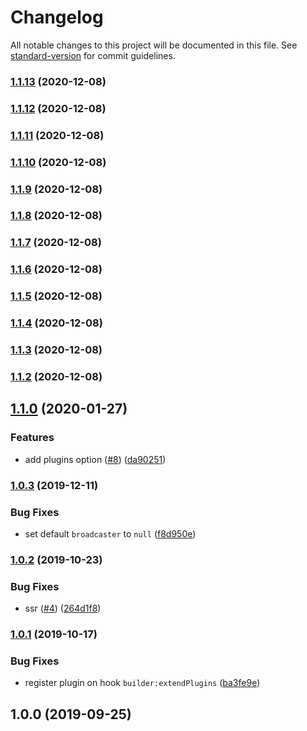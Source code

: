 # Changelog

All notable changes to this project will be documented in this file. See [standard-version](https://github.com/conventional-changelog/standard-version) for commit guidelines.

### [1.1.13](https://github.com/strangetin/laravel-echo/compare/v1.1.12...v1.1.13) (2020-12-08)

### [1.1.12](https://github.com/strangetin/laravel-echo/compare/v1.1.11...v1.1.12) (2020-12-08)

### [1.1.11](https://github.com/strangetin/laravel-echo/compare/v1.1.10...v1.1.11) (2020-12-08)

### [1.1.10](https://github.com/strangetin/laravel-echo/compare/v1.1.9...v1.1.10) (2020-12-08)

### [1.1.9](https://github.com/strangetin/laravel-echo/compare/v1.1.8...v1.1.9) (2020-12-08)

### [1.1.8](https://github.com/strangetin/laravel-echo/compare/v1.1.7...v1.1.8) (2020-12-08)

### [1.1.7](https://github.com/strangetin/laravel-echo/compare/v1.1.6...v1.1.7) (2020-12-08)

### [1.1.6](https://github.com/strangetin/laravel-echo/compare/v1.1.5...v1.1.6) (2020-12-08)

### [1.1.5](https://github.com/strangetin/laravel-echo/compare/v1.1.4...v1.1.5) (2020-12-08)

### [1.1.4](https://github.com/strangetin/laravel-echo/compare/v1.1.3...v1.1.4) (2020-12-08)

### [1.1.3](https://github.com/strangetin/laravel-echo/compare/v1.1.2...v1.1.3) (2020-12-08)

### [1.1.2](https://github.com/strangetin/laravel-echo/compare/v1.1.0...v1.1.2) (2020-12-08)

## [1.1.0](https://github.com/nuxt-community/laravel-echo/compare/v1.0.3...v1.1.0) (2020-01-27)


### Features

* add plugins option ([#8](https://github.com/nuxt-community/laravel-echo/issues/8)) ([da90251](https://github.com/nuxt-community/laravel-echo/commit/da90251))

### [1.0.3](https://github.com/nuxt-community/laravel-echo/compare/v1.0.2...v1.0.3) (2019-12-11)


### Bug Fixes

* set default `broadcaster` to `null` ([f8d950e](https://github.com/nuxt-community/laravel-echo/commit/f8d950e))

### [1.0.2](https://github.com/nuxt-community/laravel-echo/compare/v1.0.1...v1.0.2) (2019-10-23)


### Bug Fixes

* ssr ([#4](https://github.com/nuxt-community/laravel-echo/issues/4)) ([264d1f8](https://github.com/nuxt-community/laravel-echo/commit/264d1f8))

### [1.0.1](https://github.com/nuxt-community/laravel-echo/compare/v1.0.0...v1.0.1) (2019-10-17)


### Bug Fixes

* register plugin on hook `builder:extendPlugins` ([ba3fe9e](https://github.com/nuxt-community/laravel-echo/commit/ba3fe9e))

## 1.0.0 (2019-09-25)
